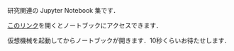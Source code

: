 研究関連の Jupyter Notebook 集です．

[このリンク](https://mybinder.org/v2/gh/wakita/binder-vis/main?urlpath=git-pull%3Frepo%3Dhttps%253A%252F%252Fgithub.com%252Fwakita%252Fvisnb%26urlpath%3Dlab%252Ftree%252Fvisnb%252Findex.ipynb%26branch%3Dmain)を開くとノートブックにアクセスできます．

仮想機械を起動してからノートブックが開きます．10秒くらいお待たせします．
